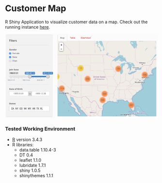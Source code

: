 # Customer Map

R Shiny Application to visualize customer data on a map. Check out the running instance [here](https://chriss.shinyapps.io/customer_map/).

![Screenshot](https://raw.githubusercontent.com/chrisly-bear/customer-map/master/screenshot.png)

### Tested Working Environment ###

* [R](https://cran.r-project.org/) version 3.4.3
* R libraries:
   * data.table 1.10.4-3
   * DT 0.4
   * leaflet 1.1.0
   * lubridate 1.7.1
   * shiny 1.0.5
   * shinythemes 1.1.1

